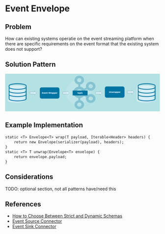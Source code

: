 # Event Envelope

## Problem
How can existing systems operatie on the event streaming platform when there are specific requirements on the event format that the existing system does not support?

## Solution Pattern
![event-wrapper](../img/event-wrapper.png)

## Example Implementation
```
static <T> Envelope<T> wrap(T payload, Iterable<Header> headers) {
	return new Envelope(serializer(payload), headers);
}
static <T> T unwrap(Envelope<T> envelope) {
	return envelope.payload;
}
```

## Considerations
TODO: optional section, not all patterns have/need this

## References
* [How to Choose Between Strict and Dynamic Schemas](https://www.confluent.io/blog/spring-kafka-protobuf-part-1-event-data-modeling/)
* [Event Source Connector](../event-source/event-source-connector.md)
* [Event Sink Connector](../event-sink/event-sink-connector.md)
